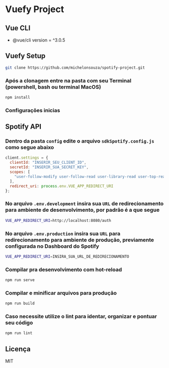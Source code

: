 # Vuefy Project

## Vue CLI

- @vue/cli version = ^3.0.5

## Vuefy Setup

```bash
git clone https://github.com/michelonsouza/spotify-project.git
```

### Após a clonagem entre na pasta com seu Terminal (powershell, bash ou terminal MacOS)

```bash
npm install
```

### Configurações inicias

## Spotify API

### Dentro da pasta `config` edite o arquivo `sdkSpotify.config.js` como segue abaixo

```js
client.settings = {
  clientId: "INSERIR_SEU_CLIENT_ID",
  secretId: "INSERIR_SUA_SECRET_KEY",
  scopes: [
    "user-follow-modify user-follow-read user-library-read user-top-read"
  ],
  redirect_uri: process.env.VUE_APP_REDIRECT_URI
};
```

### No arquivo `.env.development` insira sua `URL` de redirecionamento para ambiente de desenvolvimento, por padrão é a que segue

```bash
VUE_APP_REDIRECT_URI=http://localhost:8080/auth
```

### No arquivo `.env.production` insira sua `URL` para redirecionamento para ambiente de produção, previamente configurada no Dashboard do Spotify

```bash
VUE_APP_REDIRECT_URI=INSIRA_SUA_URL_DE_REDIRECIONAMENTO
```

### Compilar pra desenvolvimento com hot-reload

```bash
npm run serve
```

### Compilar e minificar arquivos para produção

```bash
npm run build
```

### Caso necessite utilize o lint para identar, organizar e pontuar seu código

```bash
npm run lint
```

## Licença

MIT
